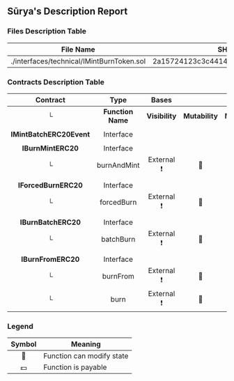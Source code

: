 ## Sūrya's Description Report

### Files Description Table


|  File Name  |  SHA-1 Hash  |
|-------------|--------------|
| ./interfaces/technical/IMintBurnToken.sol | 2a15724123c3c441406d18a3b1510ed8a4efa231 |


### Contracts Description Table


|  Contract  |         Type        |       Bases      |                  |                 |
|:----------:|:-------------------:|:----------------:|:----------------:|:---------------:|
|     └      |  **Function Name**  |  **Visibility**  |  **Mutability**  |  **Modifiers**  |
||||||
| **IMintBatchERC20Event** | Interface |  |||
||||||
| **IBurnMintERC20** | Interface |  |||
| └ | burnAndMint | External ❗️ | 🛑  |NO❗️ |
||||||
| **IForcedBurnERC20** | Interface |  |||
| └ | forcedBurn | External ❗️ | 🛑  |NO❗️ |
||||||
| **IBurnBatchERC20** | Interface |  |||
| └ | batchBurn | External ❗️ | 🛑  |NO❗️ |
||||||
| **IBurnFromERC20** | Interface |  |||
| └ | burnFrom | External ❗️ | 🛑  |NO❗️ |
| └ | burn | External ❗️ | 🛑  |NO❗️ |


### Legend

|  Symbol  |  Meaning  |
|:--------:|-----------|
|    🛑    | Function can modify state |
|    💵    | Function is payable |
